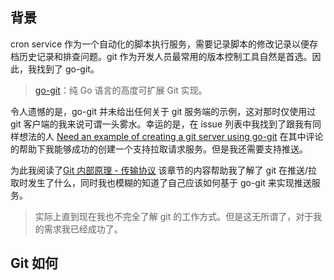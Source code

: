 ## 背景

cron service 作为一个自动化的脚本执行服务，需要记录脚本的修改记录以便存档历史记录和排查问题。git 作为开发人员最常用的版本控制工具自然是首选。因此，我找到了 go-git。

> [go-git](https://github.com/go-git/go-git)：纯 Go 语言的高度可扩展 Git 实现。

令人遗憾的是，go-git 并未给出任何关于 git 服务端的示例，这对那时仅使用过 git 客户端的我来说可谓一头雾水。幸运的是，在 issue 列表中我找到了跟我有同样想法的人 [Need an example of creating a git server using go-git](https://github.com/go-git/go-git/issues/234) 在其中评论的帮助下我能够成功的创建一个支持拉取请求服务。但是我还需要支持推送。

为此我阅读了[Git 内部原理 - 传输协议](https://git-scm.com/book/zh/v2/Git-%E5%86%85%E9%83%A8%E5%8E%9F%E7%90%86-%E4%BC%A0%E8%BE%93%E5%8D%8F%E8%AE%AE) 该章节的内容帮助我了解了 git 在推送/拉取时发生了什么，同时我也模糊的知道了自己应该如何基于 go-git 来实现推送服务。
> 实际上直到现在我也不完全了解 git 的工作方式。但是这无所谓了，对于我的需求我已经成功了。

## Git 如何